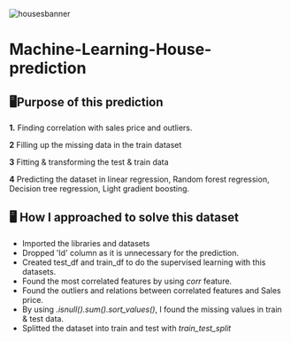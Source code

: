 ![housesbanner](https://user-images.githubusercontent.com/98269318/191279386-02ca09a5-dfbf-4d95-8b3d-537b5b060531.png)
# Machine-Learning-House-prediction

## 🖥️Purpose of this prediction
**1.** Finding correlation with sales price and outliers.

**2** Filling up the missing data in the train dataset

**3** Fitting & transforming the test & train data

**4** Predicting the dataset in linear regression, Random forest regression, Decision tree regression, Light gradient boosting.

## 🖥️ How I approached to solve this dataset
- Imported the libraries and datasets
- Dropped 'Id' column as it is unnecessary for the prediction.
- Created test_df and train_df to do the supervised learning with this datasets.
- Found the most correlated features by using *corr* feature.
- Found the outliers and relations between correlated features and Sales price.
- By using *.isnull().sum().sort_values()*, I found the missing values in train & test data.
- Splitted the dataset into train and test with *train_test_split* 
